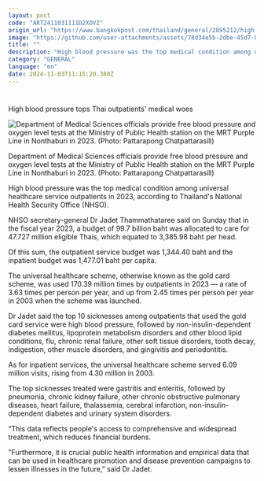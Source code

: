 ```yaml
---
layout: post
code: "ART2411031111D2XOVZ"
origin_url: "https://www.bangkokpost.com/thailand/general/2895212/high-blood-pressure-tops-thai-outpatients-medical-woes"
image: "https://github.com/user-attachments/assets/78d34e5b-2dbe-45d7-8c70-ed312c833bdb"
title: ""
description: "High blood pressure was the top medical condition among universal healthcare service outpatients in 2023, according to Thailand"
category: "GENERAL"
language: "en"
date: 2024-11-03T11:15:20.380Z
---
```


# 

High blood pressure tops Thai outpatients' medical woes

![Department of Medical Sciences officials provide free blood pressure and oxygen level tests at the Ministry of Public Health station on the MRT Purple Line in Nonthaburi in 2023. (Photo: Pattarapong Chatpattarasill)](https://github.com/user-attachments/assets/eabf25b7-4885-4982-a419-9d87c0133d38)

Department of Medical Sciences officials provide free blood pressure and oxygen level tests at the Ministry of Public Health station on the MRT Purple Line in Nonthaburi in 2023. (Photo: Pattarapong Chatpattarasill)

High blood pressure was the top medical condition among universal healthcare service outpatients in 2023, according to Thailand's National Health Security Office (NHSO).

NHSO secretary-general Dr Jadet Thammathataree said on Sunday that in the fiscal year 2023, a budget of 99.7 billion baht was allocated to care for 47.727 million eligible Thais, which equated to 3,385.98 baht per head.

Of this sum, the outpatient service budget was 1,344.40 baht and the inpatient budget was 1,477.01 baht per capita.

The universal healthcare scheme, otherwise known as the gold card scheme, was used 170.39 million times by outpatients in 2023 — a rate of 3.63 times per person per year, and up from 2.45 times per person per year in 2003 when the scheme was launched.

Dr Jadet said the top 10 sicknesses among outpatients that used the gold card service were high blood pressure, followed by non-insulin-dependent diabetes mellitus, lipoprotein metabolism disorders and other blood lipid conditions, flu, chronic renal failure, other soft tissue disorders, tooth decay, indigestion, other muscle disorders, and gingivitis and periodontitis.

As for inpatient services, the universal healthcare scheme served 6.09 million visits, rising from 4.30 million in 2003.

The top sicknesses treated were gastritis and enteritis, followed by pneumonia, chronic kidney failure, other chronic obstructive pulmonary diseases, heart failure, thalassemia, cerebral infarction, non-insulin-dependent diabetes and urinary system disorders.

“This data reflects people's access to comprehensive and widespread treatment, which reduces financial burdens.

"Furthermore, it is crucial public health information and empirical data that can be used in healthcare promotion and disease prevention campaigns to lessen illnesses in the future,” said Dr Jadet.
